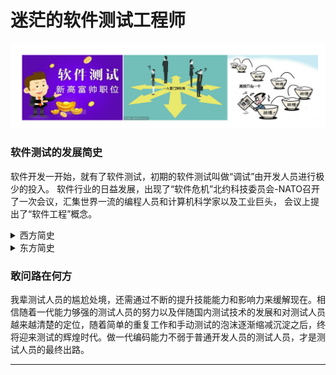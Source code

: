 
# 迷茫的软件测试工程师

![](resFiles/r3/测试工程师.png)

### 软件测试的发展简史

软件开发一开始，就有了软件测试，初期的软件测试叫做“调试”由开发人员进行极少的投入。
软件行业的日益发展，出现了“软件危机”北约科技委员会-NATO召开了一次会议，汇集世界一流的编程人员和计算机科学家以及工业巨头，
会议上提出了“软件工程”概念。

<details>
<summary>西方简史</summary>

- 1st测试：“证实”</br>
1975年，
测试先驱John Good Enough和Sun Cerhar在IEEE发表《软件数据选择的原理》，将软件测试确定为一种研究方向。软件测试被定义为“证明软件的工作是正确的”的活动。

- 2nd测试：“证伪”</br>
1979年，
Glenford J Myers出版经典的《软件测试的艺术》结合测试心理学，对测试进行了重新定义“发现错误而执行的”活动，这个理念被称为“证伪”。

- 3rd测试：质量活动</br>
1983年，
Bill Hezel 的《软件测试完全指南》横空出世，提出“测试是以评价一个程序或者系统属性为目标的任何一种活动，测试是对质量的度量”。软件测试是事后的活动提出了质疑，走向前端和进行缺陷预防出现了萌芽。

- 4th测试：测试体系</br>
90年代，
专门的测试工具、自动化测试技术迅猛发展，测试成熟度模型被提出，开始对软件测试进行系统的评估和完善。

- 5th测试：软件质量</br>
2002年，
Rick和Stefan出版《系统的软件测试》对测试进一步定义，“测试是为了度量和提高被测软件的质量，对测试软件进行工程设计、实施和维护整个生命周期过程”。软件测试是提高软件质量的一系列种活动和重要手段之一。

- today：敏捷</br>
今天，
软件测试已形成了自己的一套体系，敏捷、迭代等出现。

</details>

<details>
<summary>东方简史</summary>

整体起点高，站在西方测试领域上建立了比较完整的测试体系框架。

- 1st测试：

大部分是从软件开发人员转岗。5年代码评审和编写设计经验被提升为编程人员，5年开发经验后，非常优秀的开发人员希望提升到测试组》对测试要求比较高，而国内的一批测试人员无疑都是软件开发人员中的佼佼者，目前仍带领国内软件测试行业的发展。

- 2nd测试：

软件测试的困局和迷局，后备软件测试对软件测试不了解。1-国内专业的软件测试高校和课程都比较少，后备测试人员对软件测试理解比较片面，没有系统的学习，很多人认为软件测试不重要，技术能力差才会选择测试。2-因为测试技术的匮乏认为女性更适合做测试，理由是女性更加细心和细腻，极端的走向了连代码权限都丢失了。3-软件管理者，对软件测试的忽略和不认同，晋升偏向开发人员。开发是创造者，测试是开销者。

- 3rd测试：

测试外包，喜忧参半的测试外包，软件外包扩充了软件测试的队伍，各种培训机构，加大了软件测试的知名度，外包测试团队的情况下还可以看到测试的发展，人员的外包基本扼杀了人员的成长。另外外包也暗示着公司策略上没有将软件测试作为核心，没有给空间发展。

- today or me：

迷茫的软件测试工程师，在测试管理上要有所发展，不仅需要能力还需要机遇，想要在技术方面发展的人员，“深入”是必须的。“哀其不幸，怒其不争”是lst测试人员看待当前测试人员的心情。

</details>

### 敢问路在何方
我辈测试人员的尴尬处境，还需通过不断的提升技能能力和影响力来缓解现在。相信随着一代能力够强的测试人员的努力以及伴随国内测试技术的发展和对测试人员越来越清楚的定位，随着简单的重复工作和手动测试的泡沫逐渐缩减沉淀之后，终将迎来测试的辉煌时代。做一代编码能力不弱于普通开发人员的测试人员，才是测试人员的最终出路。

* * *
